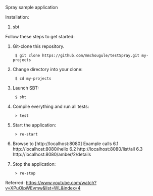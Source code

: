 Spray sample application

Installation:
1. sbt

Follow these steps to get started:

1. Git-clone this repository.

        $ git clone https://github.com/mmchougule/testSpray.git my-projects

2. Change directory into your clone:

        $ cd my-projects

3. Launch SBT:

        $ sbt

4. Compile everything and run all tests:

        > test

5. Start the application:

        > re-start

6. Browse to [http://localhost:8080]
	Example calls
	6.1 http://localhost:8080/hello
	6.2 http://localhost:8080/list/all
	6.3 http://localhost:8080/amber/2/details

7. Stop the application:

        > re-stop

Referred: https://www.youtube.com/watch?v=XPuOlpWEvmw&list=WL&index=4
